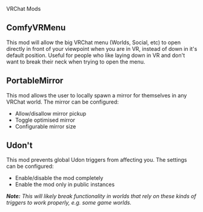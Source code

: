 VRChat Mods

## ComfyVRMenu
This mod will allow the big VRChat menu (Worlds, Social, etc) to open directly in front of your viewpoint when you are in VR, instead of down in it's default position. Useful for people who like laying down in VR and don't want to break their neck when trying to open the menu.

## PortableMirror
This mod allows the user to locally spawn a mirror for themselves in any VRChat world.
The mirror can be configured:
  * Allow/disallow mirror pickup
  * Toggle optimised mirror
  * Configurable mirror size

## Udon't
This mod prevents global Udon triggers from affecting you.
The settings can be configured:
  * Enable/disable the mod completely
  * Enable the mod only in public instances

***Note:*** *This will likely break functionality in worlds that rely on these kinds of triggers to work properly, e.g. some game worlds.*
